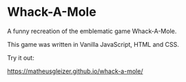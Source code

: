 # Whack-A-Mole

A funny recreation of the emblematic game Whack-A-Mole.

This game was written in Vanilla JavaScript, HTML and CSS.

Try it out: 

https://matheusgleizer.github.io/whack-a-mole/
